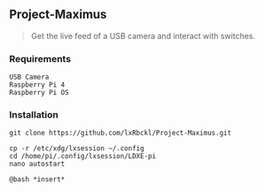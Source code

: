 ## Project-Maximus
> Get the live feed of a USB camera and interact with switches.


### Requirements
```
USB Camera
Raspberry Pi 4
Raspberry Pi OS
```

### Installation
```
git clone https://github.com/lxRbckl/Project-Maximus.git

cp -r /etc/xdg/lxsession ~/.config
cd /home/pi/.config/lxsession/LDXE-pi
nano autostart

@bash *insert*
```
